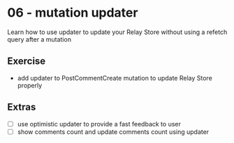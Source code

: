 # 06 - mutation updater

Learn how to use updater to update your Relay Store without using a refetch query after a mutation

## Exercise

- add updater to PostCommentCreate mutation to update Relay Store properly

## Extras

- [ ] use optimistic updater to provide a fast feedback to user
- [ ] show comments count and update comments count using updater
